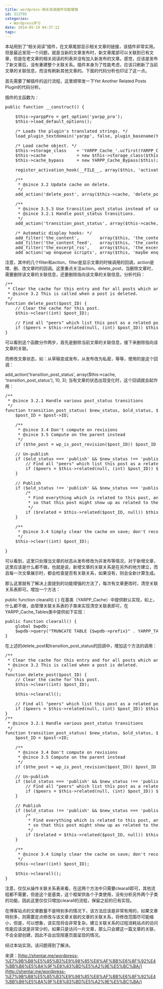 ```yaml
---
title: wordpress-相关阅读插件功能增强
id: 313795
categories:
  - Wordpress学习
date: 2014-05-19 04:37:12
tags:
---
```


本站用到了“相关阅读”插件，在文章尾部显示相关文章的链接，该插件非常实用。但是最近发现一个问题，就是当新的文章发布时，新文章尾部可以关联到已有文章，但是在老文章的相关阅读的列表并没有加入新发布的文章。感觉，应该是发布了新文章后，没有重建整个关联关系。插件本身为了性能考虑，应该只刷新了当前文章的关联信息，而没有刷新其他文章的。下面的代码分析也印证了这一点。

首先需要了解插件的运行流程，这里顺带发一下Yet Another Related Posts Plugin的代码分析。

插件的主函数为：
<pre class="lang:php decode:true">public function __construct() {

    $this-&gt;yarppPro = get_option('yarpp_pro');
    $this-&gt;load_default_options();

    /* Loads the plugin's translated strings. */
    load_plugin_textdomain('yarpp', false, plugin_basename(YARPP_DIR).'/lang');

    /* Load cache object. */
    $this-&gt;storage_class    = 'YARPP_Cache_'.ucfirst(YARPP_CACHE_TYPE);
    $this-&gt;cache            = new $this-&gt;storage_class($this);
    $this-&gt;cache_bypass     = new YARPP_Cache_Bypass($this);

    register_activation_hook(__FILE__, array($this, 'activate'));

    /**
     * @since 3.2 Update cache on delete.
     */
    add_action('delete_post', array($this-&gt;cache, 'delete_post'), 10, 1);

    /**
     * @since 3.5.3 Use transition_post_status instead of save_post hook.
     * @since 3.2.1 Handle post_status transitions.
     */
    add_action('transition_post_status', array($this-&gt;cache, 'transition_post_status'), 10, 3);

    /* Automatic display hooks: */
    add_filter('the_content',        array($this, 'the_content'), 1200);
    add_filter('the_content_feed',   array($this, 'the_content_feed'), 600);
    add_filter('the_excerpt_rss',    array($this, 'the_excerpt_rss' ), 600);
    add_action('wp_enqueue_scripts', array($this, 'maybe_enqueue_thumbnails'));
</pre>
注意，其中的几个filter和action，filter是显示文章的时候调用的回调，action是增、删、改文章时的回调。这里重点关注action。delete_post，当删除文章时，需要删除该文章的关联信息，还要删除指向该文章的关联信息。分析代码：
<pre class="lang:php decode:true">/**
 * Clear the cache for this entry and for all posts which are "related" to it.
 * @since 3.2 This is called when a post is deleted.
 */
function delete_post($post_ID) {
    // Clear the cache for this post.
    $this-&gt;clear((int) $post_ID);

    // Find all "peers" which list this post as a related post and clear their caches
    if ($peers = $this-&gt;related(null, (int) $post_ID)) $this-&gt;clear($peers);
}
</pre>
可以看到这个函数分作两步，首先是删除当前文章的关联信息，接下来删除指向该文章的关联。

而修改文章状态，如：从草稿变成发布，从发布改为私密，等等，使用的是这个回调：

add_action('transition_post_status', array($this-&gt;cache, 'transition_post_status'), 10, 3);
当有文章的状态出现变化时，这个回调就会起作用：
<pre class="lang:php decode:true">/**
 * @since 3.2.1 Handle various post_status transitions
 */
function transition_post_status( $new_status, $old_status, $post ) {
    $post_ID = $post-&gt;ID;

    /**
     * @since 3.4 Don't compute on revisions
     * @since 3.5 Compute on the parent instead
     */
    if ($the_post = wp_is_post_revision($post_ID)) $post_ID = $the_post;

    // Un-publish
    if ($old_status === 'publish' &amp;&amp; $new_status !== 'publish') {
        // Find all "peers" which list this post as a related post and clear their caches
        if ($peers = $this-&gt;related(null, (int) $post_ID)) $this-&gt;clear($peers);
    }

    // Publish
    if ($old_status !== 'publish' &amp;&amp; $new_status === 'publish') {
        /*
         * Find everything which is related to this post, and clear them,
         * so that this post might show up as related to them.
         */
        if ($related = $this-&gt;related($post_ID, null)) $this-&gt;clear($related);
    }

    /**
     * @since 3.4 Simply clear the cache on save; don't recompute.
     */
    $this-&gt;clear((int) $post_ID);

}
</pre>
可以看到，这里只处理当文章的状态从发布修改为非发布等情况，对于新增文章，这里应该是什么都不做，也就是说，新增文章的关联关系是在另外的地方建立，而且每一次文章展示时，都会检查是否有关联关系，如果没有，则会全新计算生成。

那么这里就有了解决上面提到的功能增强的方法了，每次有文章更改时，清空关联关系表即可。增加一个方法：

public function clearall() {
}
在基类（YARPP_Cache）中提供默认实现，如上，什么都不做，由管理关联关系表的子类来实现清空关联表即可，在YARPP_Cache_Tables类中提供如下实现：
<pre class="lang:php decode:true">public function clearall() {
    global $wpdb;
    $wpdb-&gt;query("TRUNCATE TABLE {$wpdb-&gt;prefix}" . YARPP_TABLES_RELATED_TABLE);
}
</pre>
在上述的delete_post和transition_post_status的回调中，增加这个方法的调用：
<pre class="lang:php decode:true">/**
 * Clear the cache for this entry and for all posts which are "related" to it.
 * @since 3.2 This is called when a post is deleted.
 */
function delete_post($post_ID) {
    // Clear the cache for this post.
    $this-&gt;clear((int) $post_ID);

    $this-&gt;clearall();

    // Find all "peers" which list this post as a related post and clear their caches
    if ($peers = $this-&gt;related(null, (int) $post_ID)) $this-&gt;clear($peers);
}
/**
 * @since 3.2.1 Handle various post_status transitions
 */
function transition_post_status( $new_status, $old_status, $post ) {
    $post_ID = $post-&gt;ID;

    /**
     * @since 3.4 Don't compute on revisions
     * @since 3.5 Compute on the parent instead
     */
    if ($the_post = wp_is_post_revision($post_ID)) $post_ID = $the_post;

    // Un-publish
    if ($old_status === 'publish' &amp;&amp; $new_status !== 'publish') {
        // Find all "peers" which list this post as a related post and clear their caches
        if ($peers = $this-&gt;related(null, (int) $post_ID)) $this-&gt;clear($peers);
    }

    // Publish
    if ($old_status !== 'publish' &amp;&amp; $new_status === 'publish') {
        /*
         * Find everything which is related to this post, and clear them,
         * so that this post might show up as related to them.
         */
        if ($related = $this-&gt;related($post_ID, null)) $this-&gt;clear($related);
    }

    /**
     * @since 3.4 Simply clear the cache on save; don't recompute.
     */
    $this-&gt;clear((int) $post_ID);

    $this-&gt;clearall();
}
</pre>
注意，仅仅从操作关联关系表来看，在这两个方法中只需要clearall即可，其他流程都不需要，但是这个是基类，这个框架供各个子类使用，没有分析另外两个子类的功能，因此这里仅仅只增加clearall的流程，保留之前的已有实现。

在博客站点的文章数量不是特别多的情况下，该方法应该是非常有用的，如果文章特别多，则需要定点修改与该文章关联的文章的关联关系，将修改范围尽可能缩小，但是，可以想象，该实现将会非常复杂。建立关联关系的过程消耗站点的访问性能应该说是非常少的，如果只是访问一片文章，那么只会建这一篇文章的关联，不会全部创建，因此不会出现阻塞页面呈现的情况。

经过本站实测，该问题得到了解决。

来源：[http://shentar.me/wordpress-%E7%9B%B8%E5%85%B3%E9%98%85%E8%AF%BB%E6%8F%92%E4%BB%B6%E5%8A%9F%E8%83%BD%E5%A2%9E%E5%BC%BA/](http://shentar.me/wordpress-%E7%9B%B8%E5%85%B3%E9%98%85%E8%AF%BB%E6%8F%92%E4%BB%B6%E5%8A%9F%E8%83%BD%E5%A2%9E%E5%BC%BA/)